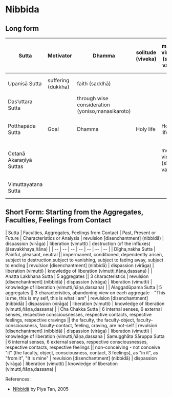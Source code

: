 # Nibbida

## Long form

| Sutta | Motivator | Dhamma | solitude (viveka) | moral virtue (sīla, vata) | non-remorse (avippaṭisāra) (freedom from sense of guilt) | joy [gladness] (pāmojja) | zest (pīti) | tranquillity (passaddhi) or Bodily calm (passaddha,kāya) | happiness (sukha) or Happiness (sukha,citta) | concentration (samādhi) | the knowledge and vision of reality (yathā,bhūta,ñāna,dassana) or Insight into reality [vipassanā] | revulsion [disenchantment] (nibbidā) | dispassion (virāga) |||| liberation (vimutti) | destruction (of the influxes) (āsavakkhaya,ñāna) |
| -- | -- | -- | -- | -- | -- | -- | -- | -- | -- | -- | -- | -- | -- | -- | -- | -- | -- | -- |
| Upanisā Sutta | suffering (dukkha) | faith (saddhā) |||| joy [gladness] (pāmojja) | zest (pīti) | tranquillity (passaddhi) | happiness (sukha) | concentration (samādhi) | the knowledge and vision of reality (yathā,bhūta,ñāna,dassana) | revulsion [disenchantment] (nibbidā) | dispassion (virāga) |||| liberation (vimutti) ||
|  Das’uttara Sutta || through wise consideration (yoniso,manasikaroto) |||| joy [gladness] (pāmojja) | zest (pīti) | tranquillity (passaddhi) | happiness (sukha) | concentration (samādhi) | the knowledge and vision of reality (yathā,bhūta,ñāna,dassana) | revulsion [disenchantment] (nibbidā) | dispassion (virāga) |||| liberation (vimutti) ||
| Potthapāda Sutta | Goal | Dhamma | Holy life | Holy life |||||||| revulsion (nibbidāya) | dispassion (virāgāya) | cessation (of suffering) (nirodhāya) | inner peace (upasamāya) | direct knowledge (abhiññāya) | awakening (sambodhāya) |  nirvana (nibbānāya samvattati) |
|  Cetanā Akaraṇīyā Suttas |||| moral virtue (sīla, vata) | non-remorse (avippaṭisāra) (freedom from sense of guilt) | joy [gladness] (pāmojja) | zest (pīti) | Bodily calm (passaddha,kāya) | happiness (sukha) | concentration (samādhi) | see true reality (yathām,bhūta) | revulsion [disenchantment] ||||| liberation (vimutti) | the knowledge and vision of liberation (vimutti,ñāṇa,dassana) |
|  Vimuttayatana Sutta ||||| Listing to the Dhamma | joy [gladness] (pāmojja) | zest (pīti) | Bodily calm (passaddha,kāya) | happiness (sukha) | concentration (samādhi) | see true reality (yathām,bhūta) | revulsion [disenchantment] ||||| liberation (vimutti) | the knowledge and vision of liberation (vimutti,ñāṇa,dassana) |


## Short Form: Starting from the Aggregates, Faculties, Feelings from Contact

| Sutta | Faculties, Aggregates, Feelings from Contact | Past, Present or Future | Characteristics or Analysis | revulsion [disenchantment] (nibbidā) | dispassion (virāga) | liberation (vimutti) | destruction (of the influxes) (āsavakkhaya,ñāna) |
| -- | -- | -- | -- | -- | -- | -- |
| Dīgha,nakha Sutta | Painful, pleasant, neutral || impermanent, conditioned, dependently arisen, subject to destruction,subject to vanishing, subject to fading away, subject to ending | revulsion [disenchantment] (nibbidā) | dispassion (virāga) | liberation (vimutti) | knowledge of liberation (vimutti,ñāṇa,dassana) |
| Anatta Lakkhana Sutta | 5 aggregates || 3 characteristics | revulsion [disenchantment] (nibbidā) | dispassion (virāga) | liberation (vimutti) | knowledge of liberation (vimutti,ñāṇa,dassana) |
| Alaggadûpama Sutta | 5 aggregates || 3 characteristics, abandoning view on each aggregate - "This is me, this is my self, this is what I am" | revulsion [disenchantment] (nibbidā) | dispassion (virāga) | liberation (vimutti) | knowledge of liberation (vimutti,ñāṇa,dassana) |
| Cha Chakka Sutta | 6 internal senses, 6 external senses, respective consciousnesses, respective contacts, respective feelings,  respective cravings || the faculty, the faculty-object, faculty-consciousness, faculty-contact, feeling, craving, are not-self | revulsion [disenchantment] (nibbidā) | dispassion (virāga) | liberation (vimutti) | knowledge of liberation (vimutti,ñāṇa,dassana
| Samugghāta Sāruppa Sutta | 6 internal senses, 6 external senses, respective consciousnesses, respective contacts, respective feelings || non-conceiving - not conceive "it" (the faculty, object, consciousness, contact, 3 feelings), as "in it", as "from it", "It is mine" | revulsion [disenchantment] (nibbidā) | dispassion (virāga) | liberation (vimutti) | knowledge of liberation (vimutti,ñāṇa,dassana) |

References:

* [Nibbidā](http://dharmafarer.org/wordpress/wp-content/uploads/2009/12/20.1-Nibbida-piya.pdf) by Piya Tan, 2005
